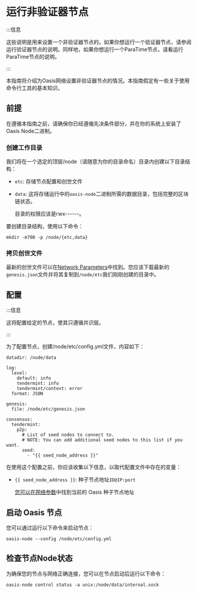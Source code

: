 # 运行非验证器节点

:::信息

这些说明是用来设置一个非验证器节点的。如果你想运行一个验证器节点，请参阅运行验证器节点的说明。同样地，如果你想运行一个ParaTime节点，请看运行ParaTime节点的说明。

:::

本指南将介绍为Oasis网络设置非验证器节点的情况。本指南假定有一些关于使用命令行工具的基本知识。

## 前提

在遵循本指南之前，请确保你已经遵循先决条件部分，并在你的系统上安装了Oasis Node二进制。

### 创建工作目录

我们将在一个选定的顶层/node（请随意为你的目录命名）目录内创建以下目录结构：

- `etc`: 存储节点配置和创世文件
- `data`: 这将存储运行中的`oasis-node`二进制所需的数据目录，包括完整的区块链状态。
    
    目录的权限应该是rwx------。
    

要创建目录结构，使用以下命令：

```
mkdir -m700 -p /node/{etc,data}

```

### 拷贝创世文件

最新的创世文件可以在[Network Parameters](https://docs.oasis.dev/general/oasis-network/network-parameters)中找到。您应该下载最新的`genesis.json`文件并将其复制到`/node/etc`我们刚刚创建的目录中。

## 配置

:::信息

这将配置给定的节点，使其只遵循共识层。

:::

为了配置节点，创建/node/etc/config.yml文件，内容如下：

```
datadir: /node/data

log:
  level:
    default: info
    tendermint: info
    tendermint/context: error
  format: JSON

genesis:
  file: /node/etc/genesis.json

consensus:
  tendermint:
    p2p:
      # List of seed nodes to connect to.
      # NOTE: You can add additional seed nodes to this list if you want.
      seed:
        - "{{ seed_node_address }}"

```

在使用这个配置之前，你应该收集以下信息，以取代配置文件中存在的变量：

- `{{ seed_node_address }}`: 种子节点地址`ID@IP:port`
    
    [您可以在网络参数](https://docs.oasis.dev/general/oasis-network/network-parameters)中找到当前的 Oasis 种子节点地址
    

## 启动 Oasis 节点

您可以通过运行以下命令来启动节点：

```
oasis-node --config /node/etc/config.yml

```

## 检查节点Node状态

为确保您的节点与网络正确连接，您可以在节点启动后运行以下命令：

```
oasis-node control status -a unix:/node/data/internal.sock

```